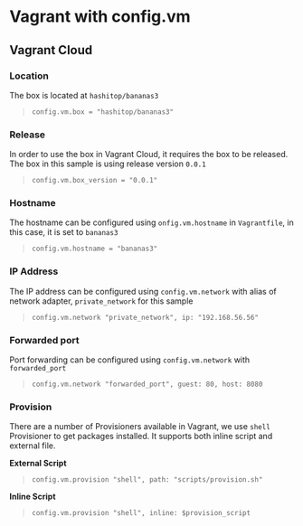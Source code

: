 # Vagrant with config.vm

## Vagrant Cloud

### Location

The box is located at `hashitop/bananas3`

> `config.vm.box = "hashitop/bananas3"`

### Release

In order to use the box in Vagrant Cloud, it requires the box to be released.
The box in this sample is using release version `0.0.1`

> `config.vm.box_version = "0.0.1"`

### Hostname

The hostname can be configured using `onfig.vm.hostname` in `Vagrantfile`, in this case, it is set to `bananas3`

> `config.vm.hostname = "bananas3"`

### IP Address

The IP address can be configured using `config.vm.network` with alias of network adapter, `private_network` for this sample

> `config.vm.network "private_network", ip: "192.168.56.56"`

### Forwarded port

Port forwarding can be configured using `config.vm.network` with `forwarded_port`

> `config.vm.network "forwarded_port", guest: 80, host: 8080`

### Provision

There are a number of Provisioners available in Vagrant, we use `shell` Provisioner to get packages installed.
It supports both inline script and external file.

**External Script**

> `config.vm.provision "shell", path: "scripts/provision.sh"`

**Inline Script**
> `config.vm.provision "shell", inline: $provision_script`
